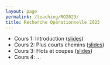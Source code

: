 ```yaml
---
layout: page
permalink: /teaching/RO2023/
title: Recherche Opérationnelle 2023
---
```


- Cours 1: Introduction ([slides](https://batyleo.github.io/assets/pdf/RO2023/01_introduction.pdf))
- Cours 2: Plus courts chemins ([slides](https://batyleo.github.io/assets/pdf/RO2023/02_shortest_paths.pdf))
- Cours 3: Flots et coupes ([slides](https://batyleo.github.io/assets/pdf/RO2023/03_flows.pdf))
- Cours 4: ...
